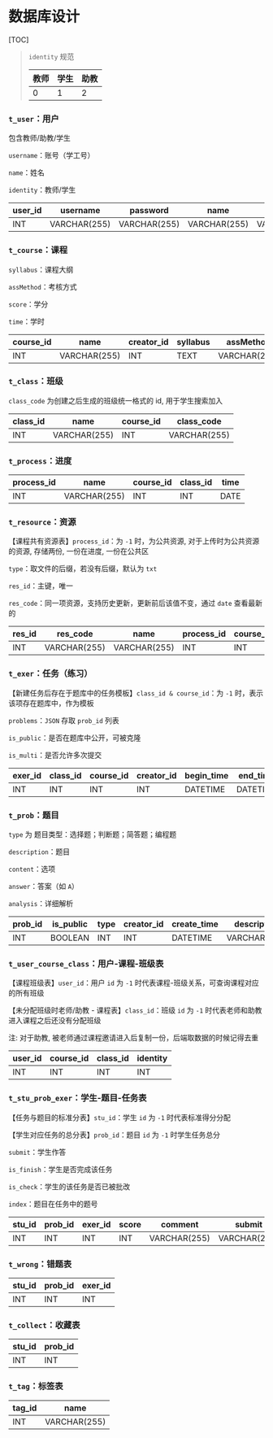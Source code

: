 # 数据库设计

[TOC]

> `identity` 规范
>
> | 教师 | 学生 | 助教 |
> | ---- | ---- | ---- |
> | 0    | 1    | 2    |

### `t_user`：用户

包含教师/助教/学生

`username`：账号（学工号）

`name`：姓名

`identity`：教师/学生

| user_id | username     | password     | name         | mail         | birthday | identity |
| ------- | ------------ | ------------ | ------------ | ------------ | -------- | -------- |
| INT     | VARCHAR(255) | VARCHAR(255) | VARCHAR(255) | VARCHAR(255) | DATE     | INT      |

### `t_course`：课程

`syllabus`：课程大纲

`assMethod`：考核方式

`score`：学分

`time`：学时

| course_id | name         | creator_id | syllabus | assMethod    | score | time |
| --------- | ------------ | ---------- | -------- | ------------ | ----- | ---- |
| INT       | VARCHAR(255) | INT        | TEXT     | VARCHAR(255) | FLOAT | INT  |

### `t_class`：班级

`class_code` 为创建之后生成的班级统一格式的 id, 用于学生搜索加入

| class_id | name         | course_id | class_code   |
| -------- | ------------ | --------- | ------------ |
| INT      | VARCHAR(255) | INT       | VARCHAR(255) |

### `t_process`：进度

| process_id | name         | course_id | class_id | time |
| ---------- | ------------ | --------- |-------- | ---- |
| INT        | VARCHAR(255) | INT       | INT | DATE |

### `t_resource`：资源

【课程共有资源表】`process_id`：为 `-1` 时，为公共资源, 对于上传时为公共资源的资源, 存储两份, 一份在进度, 一份在公共区

`type`：取文件的后缀，若没有后缀，默认为 `txt`

`res_id`：主键，唯一

`res_code`：同一项资源，支持历史更新，更新前后该值不变，通过 `date` 查看最新的

|res_id| res_code | name | process_id| course_id |class_id| type | url | date | tags |
|---| ------ | --- |---------- |---| ---- |---| ---- |---|---|
|INT| VARCHAR(255) | VARCHAR(255) | INT |INT|INT| VARCHAR(255) | VARCHAR(255) | DATETIME | VARCHAR(255) |

### `t_exer`：任务（练习）

【新建任务后存在于题库中的任务模板】`class_id & course_id`：为 `-1` 时，表示该项存在题库中，作为模板

`problems`：`JSON` 存取 `prob_id` 列表

`is_public`：是否在题库中公开，可被克隆

`is_multi`：是否允许多次提交

| exer_id | class_id | course_id | creator_id | begin_time | end_time | is_public | name         | is_multi | score|
| ------- | -------- | --------- | ---------- | ---------- | -------- | --------- | ------------ | -------- |---|
| INT     | INT      | INT       | INT        | DATETIME   | DATETIME | BOOLEAN   | VARCHAR(255) | BOOLEAN  |INT|

### `t_prob`：题目

`type` 为 题目类型：选择题；判断题；简答题；编程题

`description`：题目

`content`：选项

`answer`：答案（如 `A`）

`analysis`：详细解析

| prob_id | is_public | type | creator_id | create_time | description | content | answer | analysis |
| ------- | --------- | ---- | ---------- | ----------- | ----------- | ------- | ------ | -------- |
| INT     | BOOLEAN   | INT  | INT | DATETIME | VARCHAR(255) | VARCHAR(255) | VARCHAR(255) | VARCHAR(255) |

### `t_user_course_class`：用户-课程-班级表

【课程班级表】`user_id`：用户 `id` 为 `-1` 时代表课程-班级关系，可查询课程对应的所有班级

【未分配班级时老师/助教 - 课程表】`class_id`：班级 `id` 为 `-1` 时代表老师和助教进入课程之后还没有分配班级

注: 对于助教, 被老师通过课程邀请进入后复制一份，后端取数据的时候记得去重	

| user_id | course_id | class_id | identity |
| ------- | --------- | -------- | -------- |
| INT     | INT       | INT      | INT      |

### `t_stu_prob_exer`：学生-题目-任务表

【任务与题目的标准分表】`stu_id`：学生 `id` 为 `-1` 时代表标准得分分配

【学生对应任务的总分表】`prob_id`：题目 `id` 为 `-1` 时学生任务总分

`submit`：学生作答

`is_finish`：学生是否完成该任务

`is_check`：学生的该任务是否已被批改

`index`：题目在任务中的题号

| stu_id | prob_id | exer_id | score | comment      | submit       | is_finish | is_check | idx  |
| ------ | ------- | ------- | ----- | ------------ | ------------ | --------- | -------- | ---- |
| INT    | INT     | INT     | INT   | VARCHAR(255) | VARCHAR(255) | BOOLEAN   | BOOLEAN  | INT  |

### `t_wrong`：错题表

| stu_id | prob_id |exer_id|
| ------ | ------- |---|
| INT    | INT     |INT|

### `t_collect`：收藏表

| stu_id | prob_id |
| ------ | ------- |
| INT    | INT     |

### `t_tag`：标签表

| tag_id | name         |
| ------ | ------------ |
| INT    | VARCHAR(255) |

